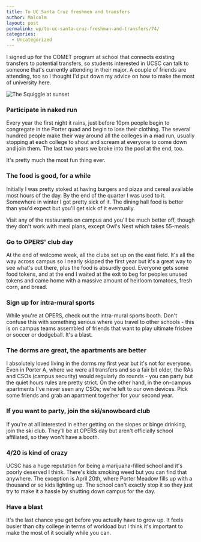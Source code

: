 ```yaml
---
title: To UC Santa Cruz freshmen and transfers
author: Malcolm
layout: post
permalink: wp/to-uc-santa-cruz-freshman-and-transfers/74/
categories:
  - Uncategorized
---
```

I signed up for the COMET program at school that connects existing transfers to potential transfers, so students interested in UCSC can talk to someone that's currently attending in their major. A couple of friends are attending, too so I thought I'd put down my advice on how to make the most of university here.

![The Squiggle at sunset](squiggle.jpg)

### Participate in naked run

Every year the first night it rains, just before 10pm people begin to congregate in the Porter quad and begin to lose their clothing. The several hundred people make their way around all the colleges in a mad run, usually stopping at each college to shout and scream at everyone to come down and join them. The last two years we broke into the pool at the end, too.

It's pretty much the most fun thing ever.

### The food is good, for a while

Initially I was pretty stoked at having burgers and pizza and cereal available most hours of the day. By the end of the quarter I was used to it. Somewhere in winter I got pretty sick of it. The dining hall food is better than you'd expect but you'll get sick of it eventually.

Visit any of the restaurants on campus and you'll be much better off, though they don't work with meal plans, except Owl's Nest which takes 55-meals.

### Go to OPERS' club day

At the end of welcome week, all the clubs set up on the east field. It's all the way across campus so I nearly skipped the first year but it's a great way to see what's out there, plus the food is absurdly good. Everyone gets some food tokens, and at the end I waited at the exit to beg for peoples unused tokens and came home with a massive amount of heirloom tomatoes, fresh corn, and bread.

### Sign up for intra-mural sports

While you're at OPERS, check out the intra-mural sports booth. Don't confuse this with something serious where you travel to other schools - this is on campus teams assembled of friends that want to play ultimate frisbee or soccer or dodgeball. It's a blast.

### The dorms are great, the apartments are better

I absolutely loved living in the dorms my first year but it's not for everyone. Even in Porter A, where we were all transfers and so a fair bit older, the RAs and CSOs (campus security) would regularly do rounds - you can party but the quiet hours rules are pretty strict. On the other hand, in the on-campus apartments I've never seen any CSOs; we're left to our own devices. Pick some friends and grab an apartment together for your second year.

### If you want to party, join the ski/snowboard club

If you're at all interested in either getting on the slopes or binge drinking, join the ski club. They'll be at OPERS day but aren't officially school affiliated, so they won't have a booth.

### 4/20 is kind of crazy

UCSC has a huge reputation for being a marijuana-filled school and it's poorly deserved I think. There's kids smoking weed but you can find that anywhere. The exception is April 20th, where Porter Meadow fills up with a thousand or so kids lighting up. The school can't exactly stop it so they just try to make it a hassle by shutting down campus for the day.

### Have a blast

It's the last chance you get before you actually have to grow up. It feels busier than city college in terms of workload but I think it's important to make the most of it socially while you can.